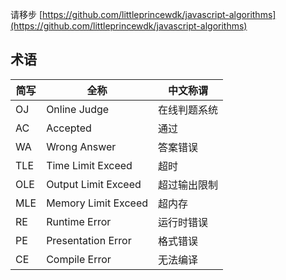 请移步 [https://github.com/littleprincewdk/javascript-algorithms](https://github.com/littleprincewdk/javascript-algorithms)

## 术语

| 简写 | 全称                | 中文称谓     |
| ---- | ------------------- | ------------ |
| OJ   | Online Judge        | 在线判题系统 |
| AC   | Accepted            | 通过         |
| WA   | Wrong Answer        | 答案错误     |
| TLE  | Time Limit Exceed   | 超时         |
| OLE  | Output Limit Exceed | 超过输出限制 |
| MLE  | Memory Limit Exceed | 超内存       |
| RE   | Runtime Error       | 运行时错误   |
| PE   | Presentation Error  | 格式错误     |
| CE   | Compile Error       | 无法编译     |
